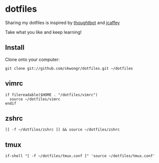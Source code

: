 # dotfiles
Sharing my dotfiles is inspired by [thoughtbot](https://github.com/thoughtbot/dotfiles) and [jcaffey](https://github.com/jcaffey/dotfiles)

Take what you like and keep learning!

## Install
Clone onto your computer:

`git clone git://github.com/skwongr/dotfiles.git ~/dotfiles`

## vimrc
```
if filereadable($HOME . "/dotfiles/vimrc")
  source ~/dotfiles/vimrc
endif
```

## zshrc
```
[[ -f ~/dotfiles/zshrc ]] && source ~/dotfiles/zshrc
```

## tmux
```
if-shell "[ -f ~/dotfiles/tmux.conf ]" 'source ~/dotfiles/tmux.conf'
```
